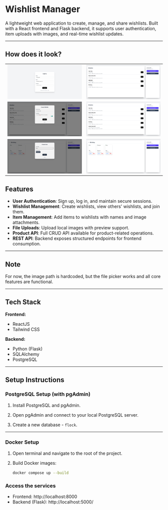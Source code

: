 # Wishlist Manager

A lightweight web application to create, manage, and share wishlists. Built with a React frontend and Flask backend, it supports user authentication, item uploads with images, and real-time wishlist updates.

---
## How does it look?

<table style="width: 100%;">
  <tr>
    <td style="width: 50%;"><img src="assets/1.png" style="width: 100%; object-fit: contain;" /></td>
    <td style="width: 50%;"><img src="assets/2.png" style="width: 100%; object-fit: contain;" /></td>
  </tr>
  <tr>
    <td style="width: 50%;"><img src="assets/3.png" style="width: 100%; object-fit: contain;" /></td>
    <td style="width: 50%;"><img src="assets/4.png" style="width: 100%; object-fit: contain;" /></td>
  </tr>
  <tr>
    <td style="width: 50%;"><img src="assets/5.png" style="width: 100%; object-fit: contain;" /></td>
    <td style="width: 50%;"><img src="assets/6.png" style="width: 100%; object-fit: contain;" /></td>
  </tr>
</table>


## Features

- **User Authentication**: Sign up, log in, and maintain secure sessions.  
- **Wishlist Management**: Create wishlists, view others' wishlists, and join them.  
- **Item Management**: Add items to wishlists with names and image attachments.  
- **File Uploads**: Upload local images with preview support.  
- **Product API**: Full CRUD API available for product-related operations.  
- **REST API**: Backend exposes structured endpoints for frontend consumption.
---

## Note

For now, the image path is hardcoded, but the file picker works and all core features are functional.

---

## Tech Stack

**Frontend:**
- ReactJS
- Tailwind CSS

**Backend:**
- Python (Flask)
- SQLAlchemy
- PostgreSQL

---

## Setup Instructions

### PostgreSQL Setup (with pgAdmin)

1. Install PostgreSQL and pgAdmin.

2. Open pgAdmin and connect to your local PostgreSQL server.

3. Create a new database - `flock`.

---

### Docker Setup

1. Open terminal and navigate to the root of the project.

2. Build Docker images:
   ```bash
   docker compose up --build
   ```
### Access the services

- Frontend: http://localhost:8000
- Backend (Flask): http://localhost:5000/